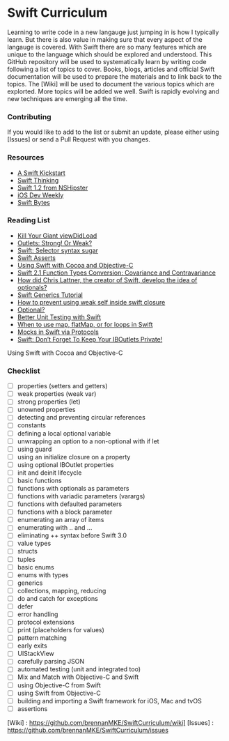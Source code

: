 # Swift Curriculum

Learning to write code in a new langauge just jumping in is how I typically learn.
But there is also value in making sure that every aspect of the langauge is covered.
With Swift there are so many features which are unique to the language which should
be explored and understood. This GitHub repository will be used to systematically
learn by writing code following a list of topics to cover. Books, blogs, articles
and official Swift documentation will be used to prepare the materials and to 
link back to the topics. The [Wiki] will be used to document the various topics
which are explorted. More topics will be added we well. Swift is rapidly evolving
and new techniques are emerging all the time.

### Contributing

If you would like to add to the list or submit an update, please either using [Issues] or
send a Pull Request with you changes. 

### Resources

 * [A Swift Kickstart](https://itunes.apple.com/us/book/a-swift-kickstart/id891801923?mt=11)
 * [Swift Thinking](http://www.slideshare.net/natashatherobot/altconf-2015-swift-thinking) 
 * [Swift 1.2 from NSHipster](http://nshipster.com/swift-1.2/) 
 * [iOS Dev Weekly](https://iosdevweekly.com/)
 * [Swift Bytes](http://swiftbitesapp.com/)

### Reading List

 * [Kill Your Giant viewDidLoad](https://thatthinginswift.com/kill-your-viewdidload/)
 * [Outlets: Strong! Or Weak?](http://scottberrevoets.com/2016/03/21/outlets-strong-or-weak/)
 * [Swift: Selector syntax sugar](https://medium.com/swift-programming/swift-selector-syntax-sugar-81c8a8b10df3)
 * [Swift Asserts](https://www.mikeash.com/pyblog/friday-qa-2016-03-04-swift-asserts.html)
 * [Using Swift with Cocoa and Objective-C](https://developer.apple.com/library/ios/documentation/Swift/Conceptual/BuildingCocoaApps/MixandMatch.html#//apple_ref/doc/uid/TP40014216-CH10-ID136)
 * [Swift 2.1 Function Types Conversion: Covariance and Contravariance](https://www.uraimo.com/2015/09/29/Swift2.1-Function-Types-Conversion-Covariance-Contravariance/)
 * [How did Chris Lattner, the creator of Swift, develop the idea of optionals?](https://www.quora.com/How-did-Chris-Lattner-the-creator-of-Swift-develop-the-idea-of-optionals)
 * [Swift Generics Tutorial](http://www.raywenderlich.com/82572/swift-generics-tutorial)
 * [How to prevent using weak self inside swift closure](https://medium.com/swift-programming/how-to-prevent-using-weak-self-inside-swift-closure-2c113b8b2651)
 * [Optional?](http://swift.ayaka.me/posts/2015/10/5/optional)
 * [Better Unit Testing with Swift](http://masilotti.com/better-swift-unit-testing/)
 * [When to use map, flatMap, or for loops in Swift](http://www.mokacoding.com/blog/when-to-use-map-flatmap-for/)
 * [Mocks in Swift via Protocols](http://blog.eliperkins.me/mocks-in-swift-via-protocols)
 * [Swift: Don’t Forget To Keep Your IBOutlets Private!](http://natashatherobot.com/swift-iboutlets-private/)
 
 Using Swift with Cocoa and Objective-C

### Checklist

 * [ ] properties (setters and getters)
 * [ ] weak properties (weak var)
 * [ ] strong properties (let)
 * [ ] unowned properties
 * [ ] detecting and preventing circular references
 * [ ] constants
 * [ ] defining a local optional variable
 * [ ] unwrapping an option to a non-optional with if let
 * [ ] using guard
 * [ ] using an initialize closure on a property
 * [ ] using optional IBOutlet properties
 * [ ] init and deinit lifecycle
 * [ ] basic functions
 * [ ] functions with optionals as parameters
 * [ ] functions with variadic parameters (varargs)
 * [ ] functions with defaulted parameters
 * [ ] functions with a block parameter
 * [ ] enumerating an array of items
 * [ ] enumerating with .. and …
 * [ ] eliminating ++ syntax before Swift 3.0
 * [ ] value types
 * [ ] structs
 * [ ] tuples
 * [ ] basic enums
 * [ ] enums with types
 * [ ] generics
 * [ ] collections, mapping, reducing
 * [ ] do and catch for exceptions
 * [ ] defer
 * [ ] error handling
 * [ ] protocol extensions
 * [ ] print (placeholders for values)
 * [ ] pattern matching
 * [ ] early exits
 * [ ] UIStackView
 * [ ] carefully parsing JSON
 * [ ] automated testing (unit and integrated too)
 * [ ] Mix and Match with Objective-C and Swift
 * [ ] using Objective-C from Swift
 * [ ] using Swift from Objective-C
 * [ ] building and importing a Swift framework for iOS, Mac and tvOS
 * [ ] assertions

[Wiki] : https://github.com/brennanMKE/SwiftCurriculum/wiki]
[Issues] : https://github.com/brennanMKE/SwiftCurriculum/issues
